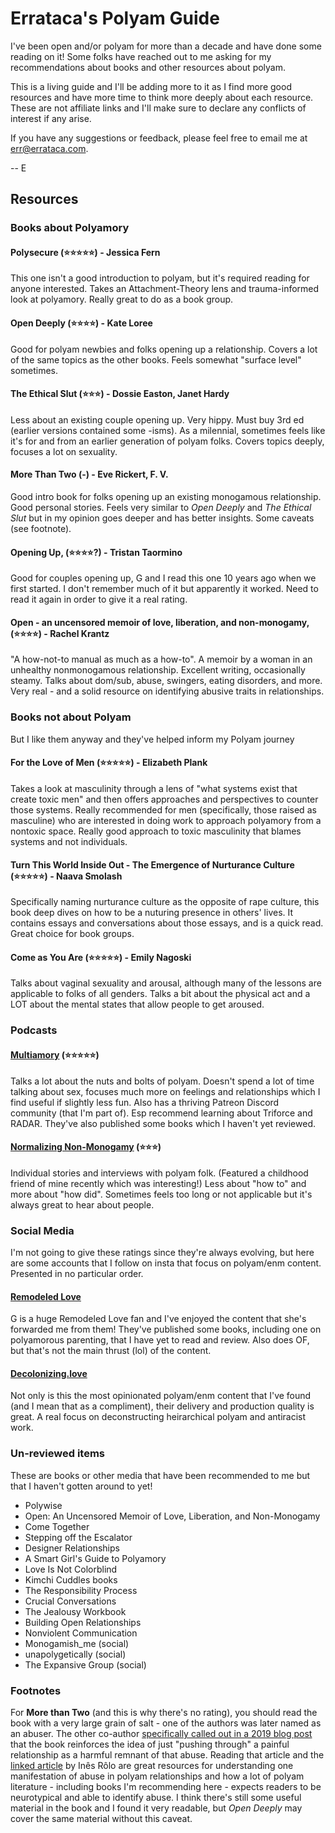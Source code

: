 # Errataca's Polyam Guide

I've been open and/or polyam for more than a decade and have done some reading on it! Some folks have reached out to me asking for my recommendations about books and other resources about polyam.

This is a living guide and I'll be adding more to it as I find more good resources and have more time to think more deeply about each resource. These are not affiliate links and I'll make sure to declare any conflicts of interest if any arise.

If you have any suggestions or feedback, please feel free to email me at err@errataca.com.

-- E

## Resources

### Books about Polyamory

#### Polysecure (⭐️⭐️⭐️⭐️⭐️) - Jessica Fern
This one isn't a good introduction to polyam, but it's required reading for anyone interested. Takes an Attachment-Theory lens and trauma-informed look at polyamory. Really great to do as a book group.

#### Open Deeply (⭐️⭐️⭐️⭐️) - Kate Loree
Good for polyam newbies and folks opening up a relationship. Covers a lot of the same topics as the other books. Feels somewhat "surface level" sometimes.

#### The Ethical Slut (⭐️⭐️⭐️) - Dossie Easton, Janet Hardy
Less about an existing couple opening up. Very hippy. Must buy 3rd ed (earlier versions contained some -isms). As a milennial, sometimes feels like it's for and from an earlier generation of polyam folks. Covers topics deeply, focuses a lot on sexuality. 

#### More Than Two (-) - Eve Rickert, F. V.
Good intro book for folks opening up an existing monogamous relationship. Good personal stories. Feels very similar to _Open Deeply_ and _The Ethical Slut_ but in my opinion goes deeper and has better insights. Some caveats (see footnote).

#### Opening Up, (⭐️⭐️⭐️⭐️?) - Tristan Taormino
Good for couples opening up, G and I read this one 10 years ago when we first started. I don't remember much of it but apparently it worked. Need to read it again in order to give it a real rating.

#### Open - an uncensored memoir of love, liberation, and non-monogamy, (⭐️⭐️⭐️⭐️) - Rachel Krantz
"A how-not-to manual as much as a how-to". A memoir by a woman in an unhealthy nonmonogamous relationship. Excellent writing, occasionally steamy. Talks about dom/sub, abuse, swingers, eating disorders, and more. Very real - and a solid resource on identifying abusive traits in relationships.

### Books not about Polyam

But I like them anyway and they've helped inform my Polyam journey

#### For the Love of Men (⭐️⭐️⭐️⭐️⭐️) - Elizabeth Plank
Takes a look at masculinity through a lens of "what systems exist that create toxic men" and then offers approaches and perspectives to counter those systems. Really recommended for men (specifically, those raised as masculine) who are interested in doing work to approach polyamory from a nontoxic space. Really good approach to toxic masculinity that blames systems and not individuals.

#### Turn This World Inside Out - The Emergence of Nurturance Culture (⭐️⭐️⭐️⭐️⭐️) - Naava Smolash
Specifically naming nurturance culture as the opposite of rape culture, this book deep dives on how to be a nuturing presence in others' lives. It contains essays and conversations about those essays, and is a quick read. Great choice for book groups.

#### Come as You Are (⭐️⭐️⭐️⭐️⭐️) -  Emily Nagoski
Talks about vaginal sexuality and arousal, although many of the lessons are applicable to folks of all genders. Talks a bit about the physical act and a LOT about the mental states that allow people to get aroused.

### Podcasts

#### [Multiamory](https://www.multiamory.com/) (⭐️⭐️⭐️⭐️⭐️)
Talks a lot about the nuts and bolts of polyam. Doesn't spend a lot of time talking about sex, focuses much more on feelings and relationships which I find useful if slightly less fun. Also has a thriving Patreon Discord community (that I'm part of). Esp recommend learning about Triforce and RADAR. They've also published some books which I haven't yet reviewed.

#### [Normalizing Non-Monogamy](https://www.normalizingnonmonogamy.com/) (⭐️⭐️⭐️)

Individual stories and interviews with polyam folk. (Featured a childhood friend of mine recently which was interesting!) Less about "how to" and more about "how did". Sometimes feels too long or not applicable but it's always great to hear about people.

### Social Media

I'm not going to give these ratings since they're always evolving, but here are some accounts that I follow on insta that focus on polyam/enm content. Presented in no particular order.

#### [Remodeled Love](https://www.remodeledlove.com/)

G is a huge Remodeled Love fan and I've enjoyed the content that she's forwarded me from them! They've published some books, including one on polyamorous parenting, that I have yet to read and review. Also does OF, but that's not the main thrust (lol) of the content.

#### [Decolonizing.love](https://instagram.com/decolonizing.love)

Not only is this the most opinionated polyam/enm content that I've found (and I mean that as a compliment), their delivery and production quality is great. A real focus on deconstructing heirarchical polyam and antiracist work.

### Un-reviewed items

These are books or other media that have been recommended to me but that I haven't gotten around to yet!

- Polywise
- Open: An Uncensored Memoir of Love, Liberation, and Non-Monogamy
- Come Together
- Stepping off the Escalator
- Designer Relationships
- A Smart Girl's Guide to Polyamory
- Love Is Not Colorblind
- Kimchi Cuddles books
- The Responsibility Process
- Crucial Conversations
- The Jealousy Workbook
- Building Open Relationships
- Nonviolent Communication
- Monogamish_me (social)
- unapolygetically (social)
- The Expansive Group (social)

### Footnotes

For **More than Two** (and this is why there's no rating), you should read the book with a very large grain of salt - one of the authors was later named as an abuser. The other co-author [specifically called out in a 2019 blog post](https://brighterthansunflowers.com/2019/11/29/what-i-got-wrong-in-more-than-two-the-dark-night-of-the-soul/) that the book reinforces the idea of just "pushing through" a painful relationship as a harmful remnant of that abuse. Reading that article and the [linked article](https://medium.com/polyamory-today/i-was-in-a-polyamorous-and-abusive-relationship-for-7-years-heres-what-i-learned-5d87d6f57acd) by Inês Rôlo are great resources for understanding one manifestation of abuse in polyam relationships and how a lot of polyam literature - including books I'm recommending here - expects readers to be neurotypical and able to identify abuse. I think there's still some useful material in the book and I found it very readable, but _Open Deeply_ may cover the same material without this caveat.
